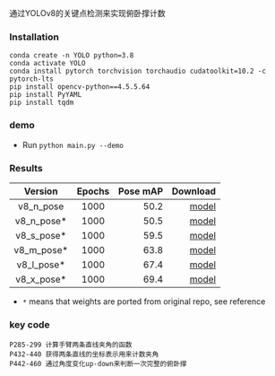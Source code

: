通过YOLOv8的关键点检测来实现俯卧撑计数

### Installation

```
conda create -n YOLO python=3.8
conda activate YOLO
conda install pytorch torchvision torchaudio cudatoolkit=10.2 -c pytorch-lts
pip install opencv-python==4.5.5.64
pip install PyYAML
pip install tqdm
```


### demo

* Run `python main.py --demo` 

### Results

|  Version   | Epochs | Pose mAP |                                                                                       Download |
|:----------:|:------:|---------:|-----------------------------------------------------------------------------------------------:|
| v8_n_pose  |  1000  |     50.2 |                                                                     [model](./weights/best.pt) |
| v8_n_pose* |  1000  |     50.5 | [model](https://github.com/jahongir7174/YOLOv8-pt/releases/download/v0.0.1-alpha/v8_n_pose.pt) |
| v8_s_pose* |  1000  |     59.5 | [model](https://github.com/jahongir7174/YOLOv8-pt/releases/download/v0.0.1-alpha/v8_s_pose.pt) |
| v8_m_pose* |  1000  |     63.8 | [model](https://github.com/jahongir7174/YOLOv8-pt/releases/download/v0.0.1-alpha/v8_m_pose.pt) |
| v8_l_pose* |  1000  |     67.4 | [model](https://github.com/jahongir7174/YOLOv8-pt/releases/download/v0.0.1-alpha/v8_l_pose.pt) |
| v8_x_pose* |  1000  |     69.4 | [model](https://github.com/jahongir7174/YOLOv8-pt/releases/download/v0.0.1-alpha/v8_x_pose.pt) |

* `*` means that weights are ported from original repo, see reference




### key code
```
P285-299 计算手臂两条直线夹角的函数
P432-440 获得两条直线的坐标表示用来计数夹角
P442-460 通过角度变化up-down来判断一次完整的俯卧撑

```
